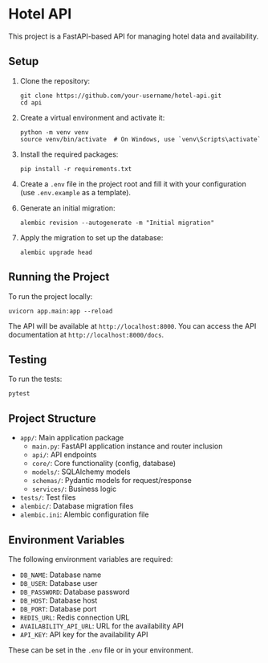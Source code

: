 # Hotel API

This project is a FastAPI-based API for managing hotel data and availability.

## Setup

1. Clone the repository:
   ```
   git clone https://github.com/your-username/hotel-api.git
   cd api
   ```

2. Create a virtual environment and activate it:
   ```
   python -m venv venv
   source venv/bin/activate  # On Windows, use `venv\Scripts\activate`
   ```

3. Install the required packages:
   ```
   pip install -r requirements.txt
   ```

4. Create a `.env` file in the project root and fill it with your configuration (use `.env.example` as a template).

<!-- 5. Initialize Alembic:
   ```
   alembic init alembic
   ``` -->

6. Generate an initial migration:
   ```
   alembic revision --autogenerate -m "Initial migration"
   ```

7. Apply the migration to set up the database:
   ```
   alembic upgrade head
   ```

## Running the Project

To run the project locally:

```
uvicorn app.main:app --reload
```

The API will be available at `http://localhost:8000`. You can access the API documentation at `http://localhost:8000/docs`.

## Testing

To run the tests:

```
pytest
```

## Project Structure

- `app/`: Main application package
  - `main.py`: FastAPI application instance and router inclusion
  - `api/`: API endpoints
  - `core/`: Core functionality (config, database)
  - `models/`: SQLAlchemy models
  - `schemas/`: Pydantic models for request/response
  - `services/`: Business logic
- `tests/`: Test files
- `alembic/`: Database migration files
- `alembic.ini`: Alembic configuration file

## Environment Variables

The following environment variables are required:

- `DB_NAME`: Database name
- `DB_USER`: Database user
- `DB_PASSWORD`: Database password
- `DB_HOST`: Database host
- `DB_PORT`: Database port
- `REDIS_URL`: Redis connection URL
- `AVAILABILITY_API_URL`: URL for the availability API
- `API_KEY`: API key for the availability API

These can be set in the `.env` file or in your environment.